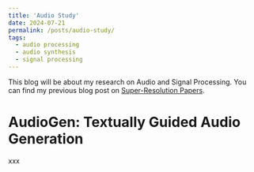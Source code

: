 ```yaml
---
title: 'Audio Study'
date: 2024-07-21
permalink: /posts/audio-study/
tags:
  - audio processing
  - audio synthesis
  - signal processing
---
```


This blog will be about my research on Audio and Signal Processing. You can find my previous blog post on [Super-Resolution Papers](https://nitec427.github.io/posts/sr-papers/).

AudioGen: Textually Guided Audio Generation
======
xxx